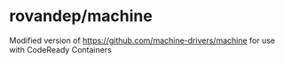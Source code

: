 # rovandep/machine

Modified version of https://github.com/machine-drivers/machine for use with CodeReady Containers
